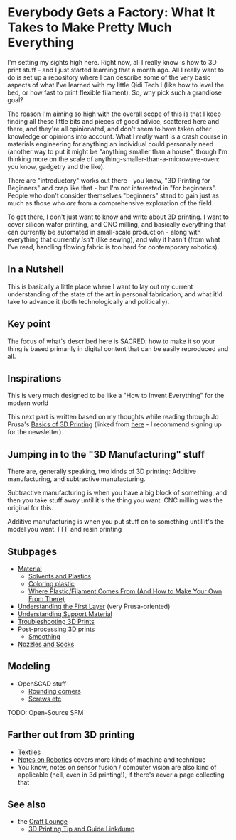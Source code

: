 # Everybody Gets a Factory: What It Takes to Make Pretty Much Everything

I'm setting my sights high here. Right now, all I really know is how to 3D print stuff - and I just started learning that a month ago. All I really want to do is set up a repository where I can describe some of the very basic aspects of what I've learned with my little Qidi Tech I (like how to level the bed, or how fast to print flexible filament). So, why pick such a grandiose goal?

The reason I'm aiming so high with the overall scope of this is that I keep finding all these little bits and pieces of good advice, scattered here and there, and they're all opinionated, and don't seem to have taken other knowledge or opinions into account. What I *really* want is a crash course in materials engineering for anything an individual could personally need (another way to put it might be "anything smaller than a house", though I'm thinking more on the scale of anything-smaller-than-a-microwave-oven: you know, gadgetry and the like).

There are "introductory" works out there - you know, "3D Printing for Beginners" and crap like that - but I'm not interested in "for beginners". People who don't consider themselves "beginners" stand to gain just as much as those who *are* from a comprehensive exploration of the field.

To get there, I don't just want to know and write about 3D printing. I want to cover silicon wafer printing, and CNC milling, and basically everything that can currently be automated in small-scale production - along with everything that currently *isn't* (like sewing), and why it hasn't (from what I've read, handling flowing fabric is too hard for contemporary robotics).

## In a Nutshell

This is basically a little place where I want to lay out my current understanding of the state of the art in personal fabrication, and what it'd take to advance it (both technologically and politically).

## Key point

The focus of what's described here is SACRED: how to make it so your thing is based primarily in digital content that can be easily reproduced and all.

## Inspirations

This is very much designed to be like a "How to Invent Everything" for the modern world

This next part is written based on my thoughts while reading through Jo Prusa's [Basics of 3D Printing][] (linked from [here](https://www.prusa3d.com/e-book-download/) - I recommend signing up for the newsletter)

[Basics of 3D Printing]: https://www.prusa3d.com/wp-content/uploads/basics-of-3D-printing.pdf

## Jumping in to the "3D Manufacturing" stuff

There are, generally speaking, two kinds of 3D printing: Additive manufacturing, and subtractive manufacturing.

Subtractive manufacturing is when you have a big block of something, and then you take stuff away until it's the thing you want. CNC milling was the original for this.

Additive manufacturing is when you put stuff on to something until it's the model you want. FFF and resin printing

## Stubpages

- [Material](2e435ad4-c7a6-4f8f-9617-511fb10c431a.md)
  - [Solvents and Plastics](9dd44df4-8168-4044-ac1d-f8af748c698d.md)
  - [Coloring plastic](f6111f95-ff03-4a46-90a0-fff4d8cebff6.md)
  - [Where Plastic/Filament Comes From (And How to Make Your Own From There)](26a831fa-cd36-47cb-98f4-5cf4ddc0f6bf.md)
- [Understanding the First Layer](92edf394-5274-4eac-9727-fb572de89da0.md) (very Prusa-oriented)
- [Understanding Support Material](c2127358-974c-449c-895d-ae76b406eafc.md)
- [Troubleshooting 3D Prints](9b45dcf6-a84f-4b72-803a-9743eaa404c3.md)
- [Post-processing 3D prints](8353ccb7-7a32-4448-afb9-7f2569aef2e6.md)
  - [Smoothing](cefa5d2e-9936-49a9-9714-d57bcc903858.md)
- [Nozzles and Socks](94dafcb2-023d-4bc9-994b-dd21ee5802cc.md)

## Modeling

- OpenSCAD stuff
  - [Rounding corners](54b61a05-e31b-46a6-86c7-6c00f8aff1ef.md)
  - [Screws etc](59e14307-4d5c-410b-941b-6c788be500d7.md)

TODO: Open-Source SFM

## Farther out from 3D printing

- [Textiles](3d50d2be-3b36-4c04-a0c6-5793f15814b7.md)
- [Notes on Robotics](4e40eaae-f191-4c45-a1b7-bc1022f0e210.md) covers more kinds of machine and technique
- You know, notes on sensor fusion / computer vision are also kind of applicable (hell, even in 3d printing!), if there's aever a page collecting that

## See also

- the [Craft Lounge](a3e30d39-0949-4226-87ec-aa5d1b775b05.md)
  - [3D Printing Tip and Guide Linkdump](ff08355c-904d-4c3f-a045-0f327bfd6b9b.md)
